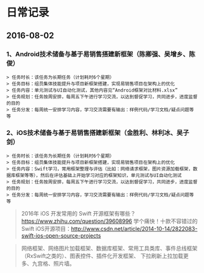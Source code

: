 # 日常记录



## 2016-08-02
### 1、Android技术储备与基于易销售搭建新框架（陈卿强、吴增乡、陈俊）

    > 任务时长：该任务为长期任务（计划耗时6个星期）
    > 任务目标：组员集体技能提升与项目新框架搭建，实现易销售项目在架构上的优化
    > 任务内容：单元测试与UI自动化测试，其他内容见“Android框架对比材料.xlsx”
    > 任务规划：任务按周安排，每周五下午进行学习交流，以达到督促学习，共同进步，进度监督的目的
    > 任务分发：每周统一安排学习内容，学习交流需要有输出：样例代码/学习文档/疑点问题等等



### 2、iOS技术储备与基于易销售搭建新框架（金胜利、林利冰、吴子剑）

    > 任务时长：该任务为长期任务（计划耗时6个星期）
    > 任务目标：组员集体技能提升与项目新框架搭建，实现易销售项目在架构上的优化
    > 任务内容：Swift学习，常用框架整理与评估（比如：网络请求框架，图片资源加载框架，数据库框架等等），然后在评估基础上开始学习对应的框架知识，单元测试与UI自动化测试
    > 任务规划：任务按周安排，每周五下午进行学习交流，以达到督促学习，共同进步，进度监督的目的
    > 任务分发：每周统一安排学习内容，学习交流需要有输出：样例代码/学习文档/疑点问题等等

> 2016年 iOS 开发常用的 Swift 开源框架有哪些？https://www.zhihu.com/question/39608996
学个痛快！十款不容错过的Swift iOS开源项目：http://www.csdn.net/article/2014-10-14/2822083-swift-ios-open-source-projects

> 网络框架、网络图片加载框架、数据库框架、常用工具类库、事件总线框架（RxSwift之类的）、图表控件、插件化开发框架、
下拉刷新上拉加载更多、九宫格、照片墙。


